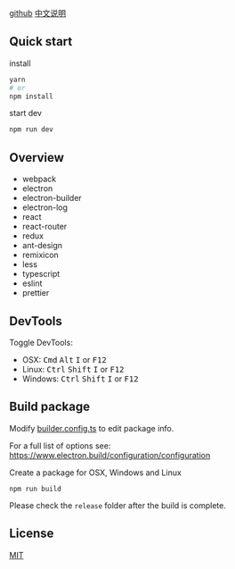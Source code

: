 [github](https://github.com/lanten/electron-antd) [中文说明](./README.zh-cn.md)

## Quick start

install

```bash
yarn
# or
npm install
```

start dev

```bash
npm run dev
```

## Overview

- webpack
- electron
- electron-builder
- electron-log
- react
- react-router
- redux
- ant-design
- remixicon
- less
- typescript
- eslint
- prettier

## DevTools

Toggle DevTools:

- OSX: <kbd>Cmd</kbd> <kbd>Alt</kbd> <kbd>I</kbd> or <kbd>F12</kbd>
- Linux: <kbd>Ctrl</kbd> <kbd>Shift</kbd> <kbd>I</kbd> or <kbd>F12</kbd>
- Windows: <kbd>Ctrl</kbd> <kbd>Shift</kbd> <kbd>I</kbd> or <kbd>F12</kbd>

## Build package

Modify [builder.config.ts](./build/builder.config.ts) to edit package info.

For a full list of options see: https://www.electron.build/configuration/configuration

Create a package for OSX, Windows and Linux

```
npm run build
```

Please check the `release` folder after the build is complete.

## License

[MIT](./LICENSE)
